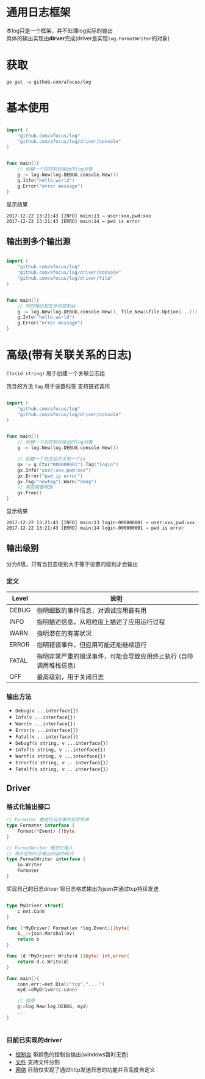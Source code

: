 # 通用日志框架


本log只是一个框架，并不处理log实际的输出  
具体的输出实现由**dirver**完成(driver是实现`log.FormatWriter`的对象)




# 获取

`go get -u github.com/afocus/log`


# 基本使用


```go

import (
    "github.com/afocus/log"
    "github.com/afocus/log/driver/console"
)


func main(){
    // 创建一个向控制台输出的log对象
    g := log.New(log.DEBUG,console.New())
    g.Info("hello,world")
    g.Error("error message")
}

```

显示结果

```
2017-12-22 13:21:43 [INFO] main:13 → user:xxx,pwd:xxx
2017-12-22 13:21:43 [ERRO] main:14 → pwd is error
```


## 输出到多个输出源

```go

import (
    "github.com/afocus/log"
    "github.com/afocus/log/driver/console"
    "github.com/afocus/log/driver/file"
)


func main(){
    // 同时输出到文件和控制台
    g := log.New(log.DEBUG,console.New(), file.New(&file.Option{...}))
    g.Info("hello,world")
    g.Error("error message")
}

```

# 高级(带有关联关系的日志)

`Ctx(id string)` 用于创建一个关联日志组

包含的方法 `Tag` 用于设置标签 支持链式调用

```go

import (
    "github.com/afocus/log"
    "github.com/afocus/log/driver/console"
)


func main(){
    // 创建一个向控制台输出的log对象
    g := log.New(log.DEBUG,console.New())

    // 创建一个日志组并关联一个id
    gx := g.Ctx("000000001").Tag("login")
    gx.Info("user:xxx,pwd:xxx")
    gx.Error("pwd is error")
    gx.Tag("newtag").Warn("dang")
    // 用完需要释放
    gx.Free()
}

```

显示结果

```
2017-12-22 13:21:43 [INFO] main:13 login-000000001 → user:xxx,pwd:xxx
2017-12-22 13:21:43 [ERRO] main:14 login-000000001 → pwd is error
```


## 输出级别

分为6级，只有当日志级别大于等于设置的级别才会输出

### 定义
Level | 说明
-----|-----
DEBUG | 指明细致的事件信息，对调试应用最有用
INFO | 指明描述信息，从粗粒度上描述了应用运行过程
WARN | 指明潜在的有害状况
ERROR | 指明错误事件，但应用可能还能继续运行
FATAL | 指明非常严重的错误事件，可能会导致应用终止执行 (自带调用堆栈信息)
OFF | 最高级别，用于关闭日志

### 输出方法

* `Debug(v ...interface{})`
* `Info(v ...interface{})`
* `Warn(v ...interface{})`
* `Error(v ...interface{})`
* `Fatal(v ...interface{})`
* `Debugf(s string, v ...interface{})`
* `Infof(s string, v ...interface{})`
* `Warnf(s string, v ...interface{})`
* `Errorf(s string, v ...interface{})`
* `Fatalf(s string, v ...interface{})`



## Driver

### 格式化输出接口

```go
// Formater 格式化日志事件到字符串
type Formater interface {
	Format(*Event) []byte
}

// FormatWriter 格式化输入
// 用于定制日志输出内容的样式
type FormatWriter interface {
	io.Writer
	Formater
}
```

实现自己的日志driver 将日志格式输出为json并通过tcp持续发送

```go

type MyDriver struct{
    c net.Conn
}

func (*MyDriver) Format(ev *log.Event)[]byte{
    b,_:=json.Marshal(ev)
    return b
}

func (d *MyDriver) Write(d []byte) int,error{
    return d.c.Write(d)
}

func main(){
    conn,err:=net.Dial("tcp","....")
    myd:=&MyDriver{c:conn}

    // 启用
    g:=log.New(log.DEBUG, myd)
    ...
}



```

### 目前已实现的driver
* [控制台](driver/console) 带颜色的控制台输出(windows暂时无色)
* [文件](driver/file) 支持文件分割
* [网络](driver/net) 目前仅实现了通过http发送日志的功能并且高度自定义







